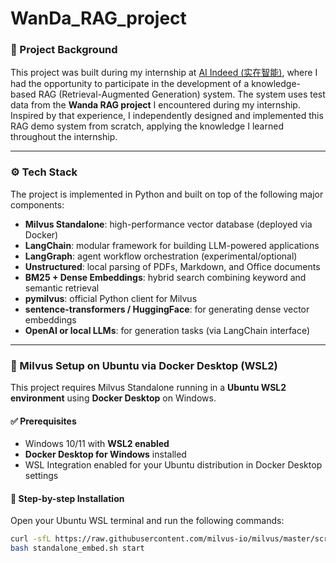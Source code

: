 # WanDa_RAG_project

### 📌 Project Background

This project was built during my internship at [AI Indeed (实在智能)](https://www.ai-indeed.com/), where I had the opportunity to participate in the development of a knowledge-based RAG (Retrieval-Augmented Generation) system. The system uses test data from the **Wanda RAG project** I encountered during my internship. Inspired by that experience, I independently designed and implemented this RAG demo system from scratch, applying the knowledge I learned throughout the internship.

---

### ⚙️ Tech Stack

The project is implemented in Python and built on top of the following major components:

- **Milvus Standalone**: high-performance vector database (deployed via Docker)
- **LangChain**: modular framework for building LLM-powered applications
- **LangGraph**: agent workflow orchestration (experimental/optional)
- **Unstructured**: local parsing of PDFs, Markdown, and Office documents
- **BM25 + Dense Embeddings**: hybrid search combining keyword and semantic retrieval
- **pymilvus**: official Python client for Milvus
- **sentence-transformers / HuggingFace**: for generating dense vector embeddings
- **OpenAI or local LLMs**: for generation tasks (via LangChain interface)

---

### 🚀 Milvus Setup on Ubuntu via Docker Desktop (WSL2)

This project requires Milvus Standalone running in a **Ubuntu WSL2 environment** using **Docker Desktop** on Windows.

#### ✅ Prerequisites

- Windows 10/11 with **WSL2 enabled**
- **Docker Desktop for Windows** installed
- WSL Integration enabled for your Ubuntu distribution in Docker Desktop settings

#### 🐳 Step-by-step Installation

Open your Ubuntu WSL terminal and run the following commands:

```bash
curl -sfL https://raw.githubusercontent.com/milvus-io/milvus/master/scripts/standalone_embed.sh -o standalone_embed.sh
bash standalone_embed.sh start
```

















